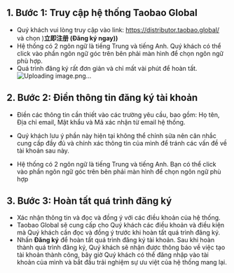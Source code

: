 
## 1. Bước 1: Truy cập hệ thống Taobao Global

- Quý khách vui lòng truy cập vào link: https://distributor.taobao.global/ và chọn )**立即注册 (Đăng ký ngay))**
- Hệ thống có 2 ngôn ngữ là tiếng Trung và tiếng Anh. Quý khách có thể click vào phần ngôn ngữ góc trên bên phải màn hình để chọn ngôn ngữ phù hợp.
- Quá trình đăng ký rất đơn giản và chỉ mất vài phút để hoàn tất.
![Uploading image.png…]()

## 2. Bước 2: Điền thông tin đăng ký tài khoản

- Điền các thông tin cần thiết vào các trường yêu cầu, bao gồm: Họ tên, Địa chỉ email, Mật khẩu và Mã xác nhận từ email hệ thống.

- Quý khách lưu ý phần này hiện tại không thể chỉnh sửa nên cân nhắc cung cấp đầy đủ và chính xác thông tin của mình để tránh các vấn đề về tài khoản sau này.

- Hệ thống có 2 ngôn ngữ là tiếng Trung và tiếng Anh. Bạn có thể click vào phần ngôn ngữ góc trên bên phải màn hình để chọn ngôn ngữ phù hợp

## 3. Bước 3: Hoàn tất quá trình đăng ký

- Xác nhận thông tin và đọc và đồng ý với các điều khoản của hệ thống. 
- Taobao Global sẽ cung cấp cho Quý khách các điều khoản và điều kiện mà Quý khách cần đọc và đồng ý trước khi hoàn tất quá trình đăng ký.
- Nhấn **Đăng ký** để hoàn tất quá trình đăng ký tài khoản. Sau khi hoàn thành quá trình đăng ký, Quý khách sẽ nhận được thông báo về việc tạo tài khoản thành công, bây giờ Quý khách có thể đăng nhập vào tài khoản của mình và bắt đầu trải nghiệm sự ưu việt của hệ thống mang lại.
